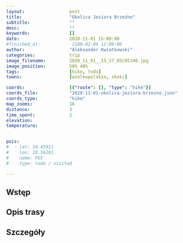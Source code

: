 ```yaml
---
layout:                 post
title:                  "Okolica Jeziora Brzeźno"
subtitle:               ""
desc:                   ""
keywords:               []
date:                   2020-11-01 15:00:00
#finished_at:            2100-02-09 12:00:00
author:                 "Aleksander Kwiatkowski"
categories:             trip
image_filename:         2020_11_01__15_27_DSC05340.jpg
image_position:         50% 40%
tags:                   [hike, todo]
towns:                  [wielkopolskie, skoki]

coords:                 [{"route": [], "type": "hike"}]
coords_file:            "2020-11-01-okolica-jeziora-brzezno.json"
coords_type:            "hike"
map_zooms:              16
distance:               3
time_spent:             2
elevation:              
temperature:            


pois:
#  - lat: 54.45911
#    lon: 18.56281
#    name: POI
#    type: todo / visited

---
```



## Wstęp

## Opis trasy

## Szczegóły
